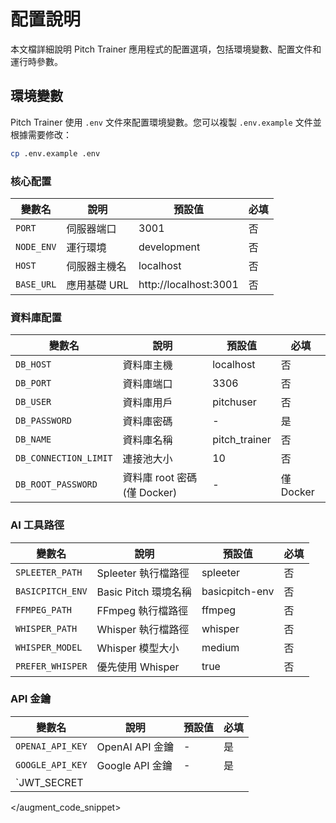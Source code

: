 # 配置說明

本文檔詳細說明 Pitch Trainer 應用程式的配置選項，包括環境變數、配置文件和運行時參數。

## 環境變數

Pitch Trainer 使用 `.env` 文件來配置環境變數。您可以複製 `.env.example` 文件並根據需要修改：

```bash
cp .env.example .env
```

### 核心配置

| 變數名 | 說明 | 預設值 | 必填 |
|--------|------|--------|------|
| `PORT` | 伺服器端口 | 3001 | 否 |
| `NODE_ENV` | 運行環境 | development | 否 |
| `HOST` | 伺服器主機名 | localhost | 否 |
| `BASE_URL` | 應用基礎 URL | http://localhost:3001 | 否 |

### 資料庫配置

| 變數名 | 說明 | 預設值 | 必填 |
|--------|------|--------|------|
| `DB_HOST` | 資料庫主機 | localhost | 否 |
| `DB_PORT` | 資料庫端口 | 3306 | 否 |
| `DB_USER` | 資料庫用戶 | pitchuser | 否 |
| `DB_PASSWORD` | 資料庫密碼 | - | 是 |
| `DB_NAME` | 資料庫名稱 | pitch_trainer | 否 |
| `DB_CONNECTION_LIMIT` | 連接池大小 | 10 | 否 |
| `DB_ROOT_PASSWORD` | 資料庫 root 密碼 (僅 Docker) | - | 僅 Docker |

### AI 工具路徑

| 變數名 | 說明 | 預設值 | 必填 |
|--------|------|--------|------|
| `SPLEETER_PATH` | Spleeter 執行檔路徑 | spleeter | 否 |
| `BASICPITCH_ENV` | Basic Pitch 環境名稱 | basicpitch-env | 否 |
| `FFMPEG_PATH` | FFmpeg 執行檔路徑 | ffmpeg | 否 |
| `WHISPER_PATH` | Whisper 執行檔路徑 | whisper | 否 |
| `WHISPER_MODEL` | Whisper 模型大小 | medium | 否 |
| `PREFER_WHISPER` | 優先使用 Whisper | true | 否 |

### API 金鑰

| 變數名 | 說明 | 預設值 | 必填 |
|--------|------|--------|------|
| `OPENAI_API_KEY` | OpenAI API 金鑰 | - | 是 |
| `GOOGLE_API_KEY` | Google API 金鑰 | - | 是 |
| `JWT_SECRET
</augment_code_snippet>